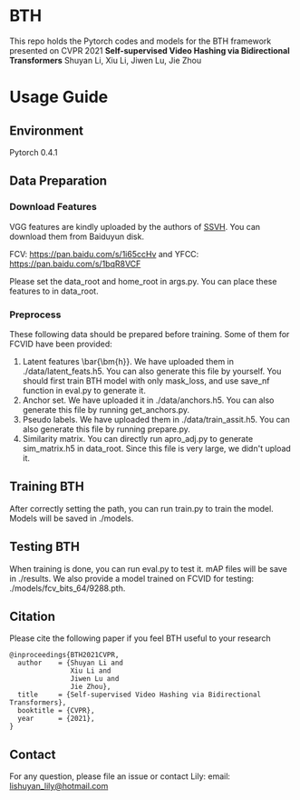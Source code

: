 # BTH
This repo holds the Pytorch codes and models for the BTH framework presented on CVPR 2021
**Self-supervised Video Hashing via Bidirectional Transformers**
Shuyan Li, Xiu Li, Jiwen Lu, Jie Zhou

[//]: ------------------------------Separator------------------------------

# Usage Guide

## Environment
Pytorch 0.4.1

## Data Preparation

### Download Features

VGG features are kindly uploaded by the authors of [SSVH]. You can download them from Baiduyun disk.

FCV: https://pan.baidu.com/s/1i65ccHv and YFCC: https://pan.baidu.com/s/1bqR8VCF  

Please set the data_root and home_root in args.py. 
You can place these features to in data_root.


### Preprocess

These following data should be prepared before training. Some of them for FCVID have been provided:
1. Latent features \bar{\bm{h}}. We have uploaded them in ./data/latent_feats.h5. You can also generate this file by yourself.
You should first train BTH model with only mask_loss, and use save_nf function in eval.py to generate it. 
2. Anchor set. We have uploaded it in ./data/anchors.h5. You can also generate this file by running get_anchors.py.
3. Pseudo labels. We have uploaded them in ./data/train_assit.h5. You can also generate this file by running prepare.py.
4. Similarity matrix. You can directly run apro_adj.py to generate sim_matrix.h5 in data_root. Since this file is very large, we didn't upload it.

## Training BTH
After correctly setting the path, you can run train.py to train the model. Models will be saved in ./models. 

## Testing BTH
When training is done, you can run eval.py to test it. mAP files will be save in ./results.
We also provide a model trained on FCVID for testing: ./models/fcv_bits_64/9288.pth.

## Citation

Please cite the following paper if you feel BTH useful to your research

```
@inproceedings{BTH2021CVPR,
  author    = {Shuyan Li and
               Xiu Li and
               Jiwen Lu and
               Jie Zhou},
  title     = {Self-supervised Video Hashing via Bidirectional Transformers},
  booktitle = {CVPR},
  year      = {2021},
}
```
## Contact
For any question, please file an issue or contact Lily:
email: lishuyan_lily@hotmail.com

[SSVH]:https://github.com/lixiangpengcs/Self-Supervised-Video-Hashing
